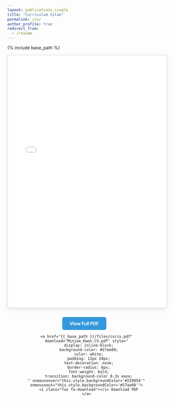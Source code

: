```yaml
---
layout: publications_single
title: "Curriculum Vitae"
permalink: /cv/
author_profile: true
redirect_from:
  - /resume
---
```

{% include base_path %}

<!-- Embedded PDF Viewer -->
<div style="
  width: 100%;
  height: 800px;
  border: 2px solid #e1e8ed;
  border-radius: 8px;
  overflow: hidden;
  box-shadow: 0 4px 12px rgba(0,0,0,0.1);
  margin-bottom: 2em;
">
  <object data="{{ base_path }}/files/cv/cv.pdf" type="application/pdf" width="100%" height="100%">
    <!-- Fallback for browsers that don't support object tag -->
    <iframe src="{{ base_path }}/files/cv/cv.pdf" width="100%" height="100%" style="border: none;">
      <!-- Fallback if iframe also doesn't work -->
      <p style="text-align: center; padding: 2em; color: #666;">
        Your browser doesn't support PDF viewing. 
        <a href="{{ base_path }}/files/cv/cv.pdf" target="_blank" style="color: #3498db; text-decoration: none;">
          <strong>Click here to view or download the CV</strong>
        </a>
      </p>
    </iframe>
  </object>
</div>

<div style="text-align: center; margin-bottom: 2em;">
  <!-- <h2 style="margin-bottom: 1em;">Minjae Kwon - Curriculum Vitae</h2> -->
  
  <div style="margin-bottom: 2em;">
    <a href="{{ base_path }}/files/cv/cv.pdf" target="_blank" style="
      display: inline-block;
      background-color: #3498db;
      color: white;
      padding: 12px 24px;
      text-decoration: none;
      border-radius: 6px;
      font-weight: bold;
      margin-right: 1em;
      transition: background-color 0.3s ease;
    " onmouseover="this.style.backgroundColor='#2980b9'" onmouseout="this.style.backgroundColor='#3498db'">
      <i class="fas fa-file-pdf"></i> View Full PDF
    </a>
    
    <a href="{{ base_path }}/files/cv/cv.pdf" download="Minjae_Kwon_CV.pdf" style="
      display: inline-block;
      background-color: #27ae60;
      color: white;
      padding: 12px 24px;
      text-decoration: none;
      border-radius: 6px;
      font-weight: bold;
      transition: background-color 0.3s ease;
    " onmouseover="this.style.backgroundColor='#229954'" onmouseout="this.style.backgroundColor='#27ae60'">
      <i class="fas fa-download"></i> Download PDF
    </a>
  </div>
</div>


<!-- Alternative text-based links for accessibility -->
<!-- <div style="text-align: center; font-size: 0.9em; color: #666; margin-top: 1em;">
  <p>
    <strong>Having trouble viewing the PDF?</strong><br>
    <a href="{{ base_path }}/files/cv/cv.pdf" target="_blank" style="color: #3498db;">Open in new tab</a> | 
    <a href="{{ base_path }}/files/cv/cv.pdf" download="Minjae_Kwon_CV.pdf" style="color: #27ae60;">Download directly</a>
  </p>
  <p style="font-size: 0.8em; margin-top: 1em;">
    <em>Last updated: {{ "now" | date: '%B %Y' }}</em>
  </p>
</div> -->

<style>
/* Responsive design for mobile */
@media (max-width: 768px) {
  .pdf-container {
    height: 600px;
  }
  
  .pdf-buttons a {
    display: block;
    margin-bottom: 0.5em;
    margin-right: 0;
  }
}

/* Print styles */
@media print {
  .pdf-buttons,
  .fallback-links {
    display: none;
  }
}
</style>
